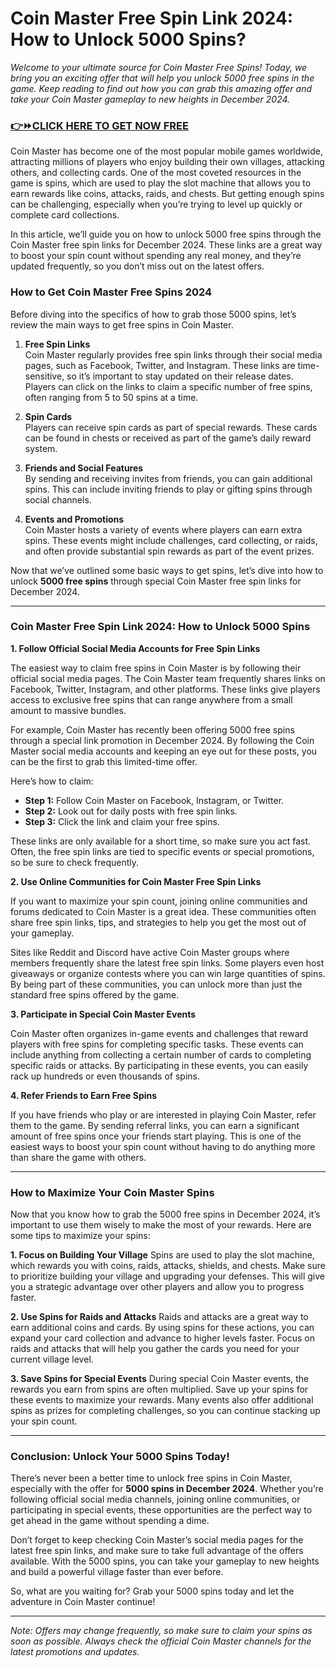 # Coin Master Free Spin Link 2024: How to Unlock 5000 Spins?

*Welcome to your ultimate source for Coin Master Free Spins! Today, we bring you an exciting offer that will help you unlock 5000 free spins in the game. Keep reading to find out how you can grab this amazing offer and take your Coin Master gameplay to new heights in December 2024.*

### [👉⏩CLICK HERE TO GET NOW FREE](https://freeforyou.xyz/cms/)

Coin Master has become one of the most popular mobile games worldwide, attracting millions of players who enjoy building their own villages, attacking others, and collecting cards. One of the most coveted resources in the game is spins, which are used to play the slot machine that allows you to earn rewards like coins, attacks, raids, and chests. But getting enough spins can be challenging, especially when you’re trying to level up quickly or complete card collections.

In this article, we’ll guide you on how to unlock 5000 free spins through the Coin Master free spin links for December 2024. These links are a great way to boost your spin count without spending any real money, and they’re updated frequently, so you don’t miss out on the latest offers.

### **How to Get Coin Master Free Spins 2024**

Before diving into the specifics of how to grab those 5000 spins, let’s review the main ways to get free spins in Coin Master.

1. **Free Spin Links**  
   Coin Master regularly provides free spin links through their social media pages, such as Facebook, Twitter, and Instagram. These links are time-sensitive, so it’s important to stay updated on their release dates. Players can click on the links to claim a specific number of free spins, often ranging from 5 to 50 spins at a time.

2. **Spin Cards**  
   Players can receive spin cards as part of special rewards. These cards can be found in chests or received as part of the game’s daily reward system.

3. **Friends and Social Features**  
   By sending and receiving invites from friends, you can gain additional spins. This can include inviting friends to play or gifting spins through social channels.

4. **Events and Promotions**  
   Coin Master hosts a variety of events where players can earn extra spins. These events might include challenges, card collecting, or raids, and often provide substantial spin rewards as part of the event prizes.

Now that we’ve outlined some basic ways to get spins, let’s dive into how to unlock **5000 free spins** through special Coin Master free spin links for December 2024.

---

### **Coin Master Free Spin Link 2024: How to Unlock 5000 Spins**

**1. Follow Official Social Media Accounts for Free Spin Links**

The easiest way to claim free spins in Coin Master is by following their official social media pages. The Coin Master team frequently shares links on Facebook, Twitter, Instagram, and other platforms. These links give players access to exclusive free spins that can range anywhere from a small amount to massive bundles.

For example, Coin Master has recently been offering 5000 free spins through a special link promotion in December 2024. By following the Coin Master social media accounts and keeping an eye out for these posts, you can be the first to grab this limited-time offer.

Here’s how to claim:

- **Step 1:** Follow Coin Master on Facebook, Instagram, or Twitter.
- **Step 2:** Look out for daily posts with free spin links.
- **Step 3:** Click the link and claim your free spins.

These links are only available for a short time, so make sure you act fast. Often, the free spin links are tied to specific events or special promotions, so be sure to check frequently.

**2. Use Online Communities for Coin Master Free Spin Links**

If you want to maximize your spin count, joining online communities and forums dedicated to Coin Master is a great idea. These communities often share free spin links, tips, and strategies to help you get the most out of your gameplay.

Sites like Reddit and Discord have active Coin Master groups where members frequently share the latest free spin links. Some players even host giveaways or organize contests where you can win large quantities of spins. By being part of these communities, you can unlock more than just the standard free spins offered by the game.

**3. Participate in Special Coin Master Events**

Coin Master often organizes in-game events and challenges that reward players with free spins for completing specific tasks. These events can include anything from collecting a certain number of cards to completing specific raids or attacks. By participating in these events, you can easily rack up hundreds or even thousands of spins.

**4. Refer Friends to Earn Free Spins**

If you have friends who play or are interested in playing Coin Master, refer them to the game. By sending referral links, you can earn a significant amount of free spins once your friends start playing. This is one of the easiest ways to boost your spin count without having to do anything more than share the game with others.

---

### **How to Maximize Your Coin Master Spins**

Now that you know how to grab the 5000 free spins in December 2024, it’s important to use them wisely to make the most of your rewards. Here are some tips to maximize your spins:

**1. Focus on Building Your Village**
Spins are used to play the slot machine, which rewards you with coins, raids, attacks, shields, and chests. Make sure to prioritize building your village and upgrading your defenses. This will give you a strategic advantage over other players and allow you to progress faster.

**2. Use Spins for Raids and Attacks**
Raids and attacks are a great way to earn additional coins and cards. By using spins for these actions, you can expand your card collection and advance to higher levels faster. Focus on raids and attacks that will help you gather the cards you need for your current village level.

**3. Save Spins for Special Events**
During special Coin Master events, the rewards you earn from spins are often multiplied. Save up your spins for these events to maximize your rewards. Many events also offer additional spins as prizes for completing challenges, so you can continue stacking up your spin count.

---

### **Conclusion: Unlock Your 5000 Spins Today!**

There’s never been a better time to unlock free spins in Coin Master, especially with the offer for **5000 spins in December 2024**. Whether you’re following official social media channels, joining online communities, or participating in special events, these opportunities are the perfect way to get ahead in the game without spending a dime.

Don’t forget to keep checking Coin Master’s social media pages for the latest free spin links, and make sure to take full advantage of the offers available. With the 5000 spins, you can take your gameplay to new heights and build a powerful village faster than ever before.

So, what are you waiting for? Grab your 5000 spins today and let the adventure in Coin Master continue!

---

*Note: Offers may change frequently, so make sure to claim your spins as soon as possible. Always check the official Coin Master channels for the latest promotions and updates.*
